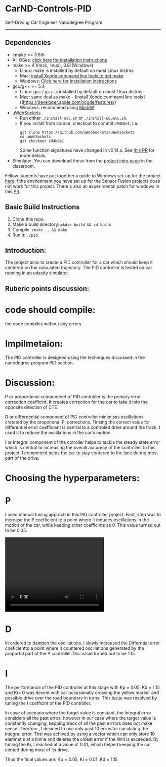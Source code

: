 # CarND-Controls-PID
Self-Driving Car Engineer Nanodegree Program

---

## Dependencies

* cmake >= 3.5th
 * All OSes: [click here for installation instructions](https://cmake.org/install/)
* make >= 4.1(mac, linux), 3.81(Windows)
  * Linux: make is installed by default on most Linux distros
  * Mac: [install Xcode command line tools to get make](https://developer.apple.com/xcode/features/)
  * Windows: [Click here for installation instructions](http://gnuwin32.sourceforge.net/packages/make.htm)
* gcc/g++ >= 5.4
  * Linux: gcc / g++ is installed by default on most Linux distros
  * Mac: same deal as make - [install Xcode command line tools]((https://developer.apple.com/xcode/features/)
  * Windows: recommend using [MinGW](http://www.mingw.org/)
* [uWebSockets](https://github.com/uWebSockets/uWebSockets)
  * Run either `./install-mac.sh` or `./install-ubuntu.sh`.
  * If you install from source, checkout to commit `e94b6e1`, i.e.
    ```
    git clone https://github.com/uWebSockets/uWebSockets 
    cd uWebSockets
    git checkout e94b6e1
    ```
    Some function signatures have changed in v0.14.x. See [this PR](https://github.com/udacity/CarND-MPC-Project/pull/3) for more details.
* Simulator. You can download these from the [project intro page](https://github.com/udacity/self-driving-car-sim/releases) in the classroom.

Fellow students have put together a guide to Windows set-up for the project [here](https://s3-us-west-1.amazonaws.com/udacity-selfdrivingcar/files/Kidnapped_Vehicle_Windows_Setup.pdf) if the environment you have set up for the Sensor Fusion projects does not work for this project. There's also an experimental patch for windows in this [PR](https://github.com/udacity/CarND-PID-Control-Project/pull/3).

## Basic Build Instructions

1. Clone this repo.
2. Make a build directory: `mkdir build && cd build`
3. Compile: `cmake .. && make`
4. Run it: `./pid`. 

## Introduction:
The project aims to create a PID controller for a car which should keep it centered on the calculated trajectory. The PID controller is tested on car running in an udacity simulator. 

## Ruberic points discussion:

# code should compile:
the code compiles without any errors.

# Impilmetaion:
The PID controller is designed using the techniques discussed in the nanodegree program PID section.

# Discussion:

P or proportional componenet of  PID controller is the primary error correction coefficint. It creates correction for the car to take it into the opposite direction of CTE. 

D or differnential component of PID controller minimises oscillations cretated by the propotiona ,P, corrections. Finsing the correct value for differential error coefficient is central to a controled drive around the track. I used it to reduce the oscillations in the car's motion.

I or Integral component of the cotroller helps to tackle the steady state error which is central to increasing the overall accurecy of the controller. In this project, I component helps the car to stay centered to the lane during most part of the drive.

# Choosing the hyperparameters:
# P
I used manual tuning approch in this PID controller project. First, step was to increase the P coefficient to a point where it induces oscillations in the motion of the car, while keeping other coefficints as 0. This value turned out to be 0.05.

<video width="320" height="240" controls>
  <source src="./videos/P-alone.mp4" type="video/mp4">
</video>

# D
In ordered to dampen the oscillations, I slowly increased the Differntial error coeficientto a point where it countered oscillations generated by the proportal part of the P controller.Thsi value turned out to be 1.15. 
# I
The performance of the PID controller at this stage with Kp = 0.05, Kd = 1.15 and Ki= 0 was decent with car occasionally crossing the yellow marker and possible drive over the road boundary in turns. This issue was resolved by tuning the I coefficint of the PID controller. 

In case of scenario where the target value is constant, the Integral error considers all the past erros, however in our case where the target value is constantly changing, kepping track of all the past errrors does not make sense. Therfore , I desided to use only past 10 erros for caculating the integral error. Thsi was achived by using a vector which can only store 10 elemnet s at a timne and deletes the oldest error if the limit is exceeded. By tuning the Ki, I reached at a value of 0.01, which helped keeping the car cented during most of its drive.

Thus the final values are: Kp = 0.05, Ki = 0.01 ,Kd = 1.15.











